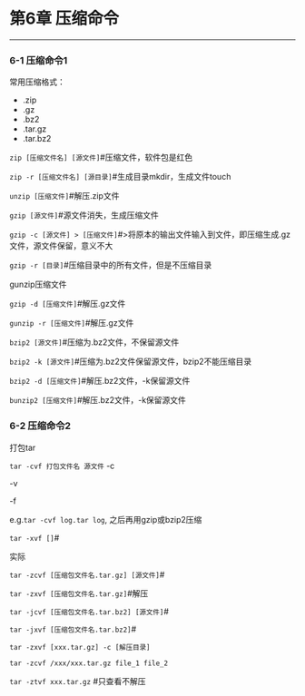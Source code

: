 # 第6章 压缩命令
---

### 6-1 压缩命令1

常用压缩格式： 

- .zip
- .gz
- .bz2
- .tar.gz
- .tar.bz2

```zip [压缩文件名] [源文件]```#压缩文件，软件包是红色

```zip -r [压缩文件名] [源目录]```#生成目录mkdir，生成文件touch

```unzip [压缩文件]```#解压.zip文件


```gzip [源文件]```#源文件消失，生成压缩文件

```gzip -c [源文件] > [压缩文件]```#>将原本的输出文件输入到文件，即压缩生成.gz文件，源文件保留，意义不大

```gzip -r [目录]```#压缩目录中的所有文件，但是不压缩目录

gunzip压缩文件

```gzip -d [压缩文件]```#解压.gz文件

```gunzip -r [压缩文件]```#解压.gz文件

```bzip2 [源文件]```#压缩为.bz2文件，不保留源文件

```bzip2 -k [源文件]```#压缩为.bz2文件保留源文件，bzip2不能压缩目录

```bzip2 -d [压缩文件]```#解压.bz2文件，-k保留源文件

```bunzip2 [压缩文件]```#解压.bz2文件，-k保留源文件
 

### 6-2 压缩命令2

打包tar

```tar -cvf 打包文件名 源文件```
-c

-v

-f

e.g.```tar -cvf log.tar log```, 之后再用gzip或bzip2压缩

```tar -xvf []```#

实际 

```tar -zcvf [压缩包文件名.tar.gz] [源文件]```#

```tar -zxvf [压缩包文件名.tar.gz]```#解压

```tar -jcvf [压缩包文件名.tar.bz2] [源文件]```#

```tar -jxvf [压缩包文件名.tar.bz2]```#

```tar -zxvf [xxx.tar.gz] -c [解压目录]```

```tar -zcvf /xxx/xxx.tar.gz file_1 file_2```

```tar -ztvf xxx.tar.gz``` #只查看不解压